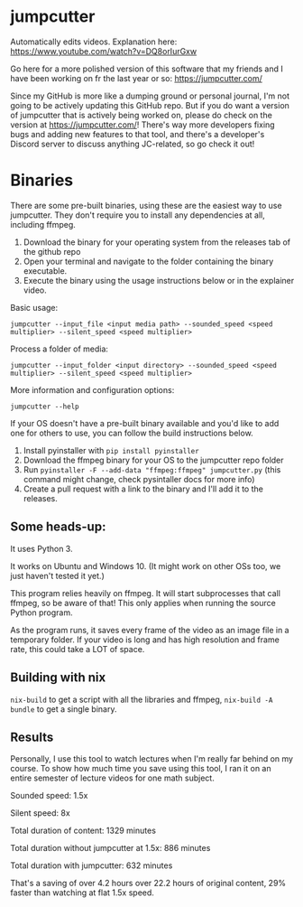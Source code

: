 # jumpcutter
Automatically edits videos. Explanation here: https://www.youtube.com/watch?v=DQ8orIurGxw

Go here for a more polished version of this software that my friends and I have been working on fr the last year or so: https://jumpcutter.com/

Since my GitHub is more like a dumping ground or personal journal, I'm not going to be actively updating this GitHub repo. But if you do want a version of jumpcutter that is actively being worked on, please do check on the version at https://jumpcutter.com/! There's way more developers fixing bugs and adding new features to that tool, and there's a developer's Discord server to discuss anything JC-related, so go check it out!

# Binaries
There are some pre-built binaries, using these are the easiest way to use jumpcutter. They don't require you to install any dependencies at all, including ffmpeg.

1. Download the binary for your operating system from the releases tab of the github repo
2. Open your terminal and navigate to the folder containing the binary executable.
3. Execute the binary using the usage instructions below or in the explainer video.

Basic usage:

`jumpcutter --input_file <input media path> --sounded_speed <speed multiplier> --silent_speed <speed multiplier>`

Process a folder of media:

`jumpcutter --input_folder <input directory> --sounded_speed <speed multiplier> --silent_speed <speed multiplier>`

More information and configuration options:

`jumpcutter --help`

If your OS doesn't have a pre-built binary available and you'd like to add one for others to use, you can follow the build instructions below.

1. Install pyinstaller with `pip install pyinstaller`
2. Download the ffmpeg binary for your OS to the jumpcutter repo folder
3. Run `pyinstaller -F --add-data "ffmpeg:ffmpeg" jumpcutter.py` (this command might change, check pysintaller docs for more info)
4. Create a pull request with a link to the binary and I'll add it to the releases.

## Some heads-up:

It uses Python 3.

It works on Ubuntu and Windows 10. (It might work on other OSs too, we just haven't tested it yet.)

This program relies heavily on ffmpeg. It will start subprocesses that call ffmpeg, so be aware of that! This only applies when running the source Python program.

As the program runs, it saves every frame of the video as an image file in a
temporary folder. If your video is long and has high resolution and frame rate, this could take a LOT of space.

## Building with nix
`nix-build` to get a script with all the libraries and ffmpeg, `nix-build -A bundle` to get a single binary.

## Results
Personally, I use this tool to watch lectures when I'm really far behind on my course. To show how much time you save using this tool, I ran it on an entire semester of lecture videos for one math subject.

Sounded speed: 1.5x

Silent speed: 8x

Total duration of content: 1329 minutes

Total duration without jumpcutter at 1.5x: 886 minutes

Total duration with jumpcutter: 632 minutes


That's a saving of over 4.2 hours over 22.2 hours of original content, 29% faster than watching at flat 1.5x speed.
